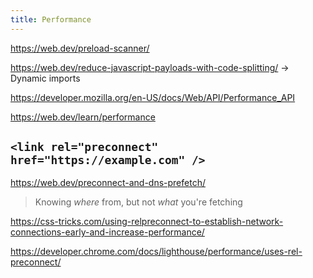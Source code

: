 ```yaml
---
title: Performance
---
```


https://web.dev/preload-scanner/

https://web.dev/reduce-javascript-payloads-with-code-splitting/ → Dynamic imports

https://developer.mozilla.org/en-US/docs/Web/API/Performance_API

https://web.dev/learn/performance

## `<link rel="preconnect" href="https://example.com" />`

https://web.dev/preconnect-and-dns-prefetch/

> Knowing _where_ from, but not _what_ you're fetching

https://css-tricks.com/using-relpreconnect-to-establish-network-connections-early-and-increase-performance/

https://developer.chrome.com/docs/lighthouse/performance/uses-rel-preconnect/
